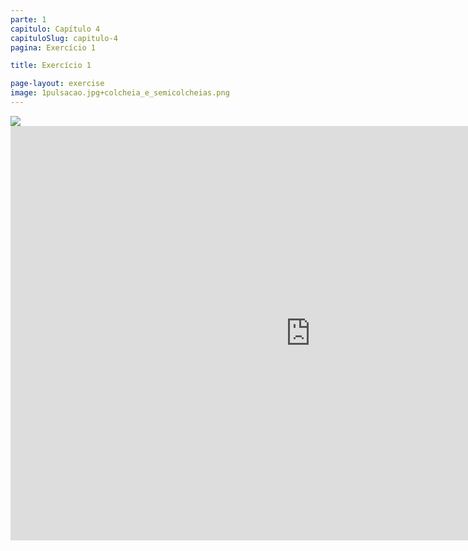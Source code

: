 ```yaml
---
parte: 1
capitulo: Capítulo 4
capituloSlug: capitulo-4
pagina: Exercício 1

title: Exercício 1

page-layout: exercise
image: 1pulsacao.jpg+colcheia_e_semicolcheias.png
---
```


<img src="{{site.baseurl}}/assets/graphics/content/4_1_1_1_1.jpg"/>
<!-- <img src="{{site.baseurl}}/assets/graphics/content/4_1_1_2.png"/> -->
<iframe src="https://player.vimeo.com/video/226769261?title=0&byline=0&portrait=0" width="960" height="663" frameborder="0" webkitallowfullscreen mozallowfullscreen allowfullscreen></iframe>
